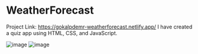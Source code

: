 # WeatherForecast
Project Link: https://gokalpdemr-weatherforecast.netlify.app/
I have created a quiz app using HTML, CSS, and JavaScript.


![image](https://github.com/Gokalpdemir/WeatherForecast/assets/115492672/86c6c328-fcd9-4056-838e-8a48af6c2bfa)
![image](https://github.com/Gokalpdemir/WeatherForecast/assets/115492672/8aadf2f0-34ba-4f1a-bb30-992c5bc90ee2)

